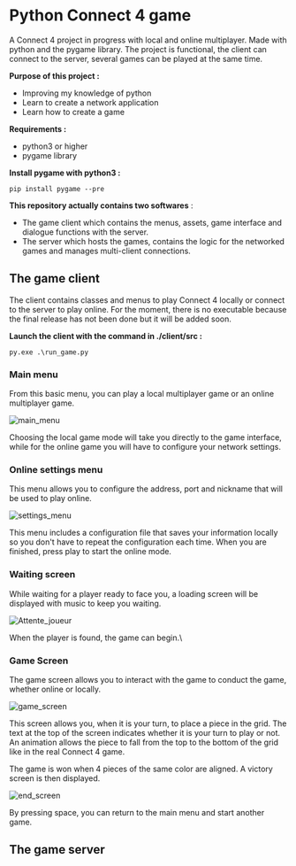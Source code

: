 <h1> Python Connect 4 game </h1>

A Connect 4 project in progress with local and online multiplayer\. Made with python and the pygame library\. The project is functional, the client can connect to the server, several games can be played at the same time\. 

**Purpose of this project :**
- Improving my knowledge of python
- Learn to create a network application
- Learn how to create a game 

**Requirements :** 
- python3 or higher
- pygame library

**Install pygame with python3 :** 
```
pip install pygame --pre
```

**This repository actually contains two softwares** : 
- The game client which contains the menus, assets, game interface and dialogue functions with the server\.
- The server which hosts the games, contains the logic for the networked games and manages multi-client connections\.

<h2> The game client </h2>

The client contains classes and menus to play Connect 4 locally or connect to the server to play online\. For the moment, there is no executable because the final release has not been done but it will be added soon\. 

**Launch the client with the command in ./client/src :**
```
py.exe .\run_game.py
```

<h3> Main menu </h3>

From this basic menu, you can play a local multiplayer game or an online multiplayer game\.

![main_menu](https://user-images.githubusercontent.com/63466144/221406479-068fd2fe-c98b-4df1-a32f-550fd13915b2.PNG)

Choosing the local game mode will take you directly to the game interface, while for the online game you will have to configure your network settings\.

<h3> Online settings menu </h3>

This menu allows you to configure the address, port and nickname that will be used to play online\. 

![settings_menu](https://user-images.githubusercontent.com/63466144/221407119-726a981c-aa1b-417c-9e41-f524c826cebf.PNG)

This menu includes a configuration file that saves your information locally so you don't have to repeat the configuration each time\. When you are finished, press play to start the online mode\.

<h3> Waiting screen </h3>

While waiting for a player ready to face you, a loading screen will be displayed with music to keep you waiting\.

![Attente_joueur](https://user-images.githubusercontent.com/63466144/221407158-4597e6dc-4e76-4f42-bf37-01ad6763922a.PNG)

When the player is found, the game can begin.\

<h3> Game Screen </h3>

The game screen allows you to interact with the game to conduct the game, whether online or locally\.

![game_screen](https://user-images.githubusercontent.com/63466144/221407232-958fc87b-0b4d-4e6f-b4cd-f2bdeb4f944a.PNG)

This screen allows you, when it is your turn, to place a piece in the grid\. The text at the top of the screen indicates whether it is your turn to play or not\. An animation allows the piece to fall from the top to the bottom of the grid like in the real Connect 4 game\.

The game is won when 4 pieces of the same color are aligned\. A victory screen is then displayed\.

![end_screen](https://user-images.githubusercontent.com/63466144/221407305-ee1c88ab-c16f-43e7-bd54-8f6860b1540c.PNG)

By pressing space, you can return to the main menu and start another game\.

<h2> The game server </h2>

